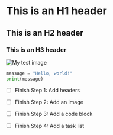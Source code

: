 # This is an H1 header
## This is an H2 header
### This is an H3 header
![My test image](https://github.githubassets.com/images/modules/logos_page/GitHub-Mark.png)
```python
message = "Hello, world!"
print(message)
```
- [ ] Finish Step 1: Add headers
- [ ] Finish Step 2: Add an image
- [ ] Finish Step 3: Add a code block
- [ ] Finish Step 4: Add a task list





